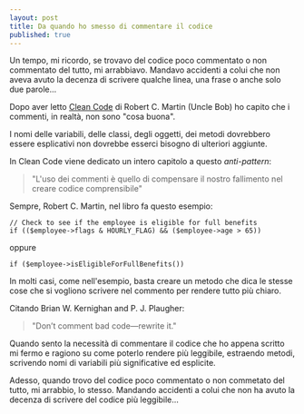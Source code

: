 ```yaml
---
layout: post
title: Da quando ho smesso di commentare il codice
published: true
---
```


Un tempo, mi ricordo, se trovavo del codice poco commentato o non commentato del tutto, mi arrabbiavo. Mandavo accidenti a colui che non aveva avuto la decenza di scrivere qualche linea, una frase o anche solo due parole...

Dopo aver letto [Clean Code](http://www.amazon.it/Clean-Code-Handbook-Software-Craftsmanship/dp/0132350882) di Robert C. Martin (Uncle Bob) ho capito che i commenti, in realtà, non sono "cosa buona".

I nomi delle variabili, delle classi, degli oggetti, dei metodi dovrebbero essere esplicativi non dovrebbe esserci bisogno di ulteriori aggiunte.

In Clean Code viene dedicato un intero capitolo a questo *anti-pattern*:

> "L'uso dei commenti è quello di compensare il nostro fallimento nel creare codice comprensibile"

Sempre, Robert C. Martin, nel libro fa questo esempio:

	// Check to see if the employee is eligible for full benefits
	if (($employee->flags & HOURLY_FLAG) && ($employee->age > 65))

oppure

	if ($employee->isEligibleForFullBenefits())

In molti casi, come nell'esempio, basta creare un metodo che dica le stesse cose che si vogliono scrivere nel commento per rendere tutto più chiaro.

Citando Brian W. Kernighan and P. J. Plaugher:
> "Don’t comment bad code—rewrite it."

Quando sento la necessità di commentare il codice che ho appena scritto mi fermo e ragiono su come poterlo rendere più leggibile, estraendo metodi, scrivendo nomi di variabili più significative ed esplicite.

Adesso, quando trovo del codice poco commentato o non commetato del tutto, mi arrabbio, lo stesso. Mandando accidenti a colui che non ha avuto la decenza di scrivere del codice più leggibile...



